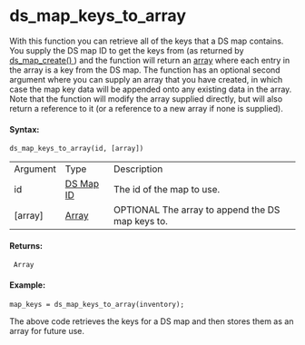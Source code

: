 # ds_map_keys_to_array

With this function you can retrieve all of the keys that a DS map
contains. You supply the DS map ID to get the keys from (as returned by
[ ds_map_create() ](ds_map_create) ) and the function will return an
[array](../../../GML_Overview/Arrays) where each entry in the array
is a key from the DS map. The function has an optional second argument
where you can supply an array that you have created, in which case the
map key data will be appended onto any existing data in the array. Note
that the function will modify the array supplied directly, but will also
return a reference to it (or a reference to a new array if none is
supplied).

#### Syntax:

``` gml
ds_map_keys_to_array(id, [array])
```

|           |                                                                                                          |                                                    |
|-----------|----------------------------------------------------------------------------------------------------------|----------------------------------------------------|
| Argument  | Type                                                                                                     | Description                                        |
| id        |  [DS Map ID](../../../../../GameMaker_Language/GML_Reference/Data_Structures/DS_Maps/ds_map_create)  | The id of the map to use.                          |
| \[array\] |  [Array](../../../../../GameMaker_Language/GML_Overview/Arrays)                                      |  OPTIONAL The array to append the DS map keys to.  |

#### Returns:

``` gml
 Array
```

#### Example:

``` gml
map_keys = ds_map_keys_to_array(inventory);
```

The above code retrieves the keys for a DS map and then stores them as
an array for future use.
